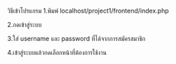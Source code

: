 วิธีเข้าโปรแกรม
1.พิมพ์ localhost/project1/frontend/index.php




2.กดเข้าสู่ระบบ




3.ใส่ username และ password ที่ได้จากการสมัครสมาชิก





4.เข้าสู่ระบบแล้วกดเลือกหน้าที่ต้องการใช้งาน
